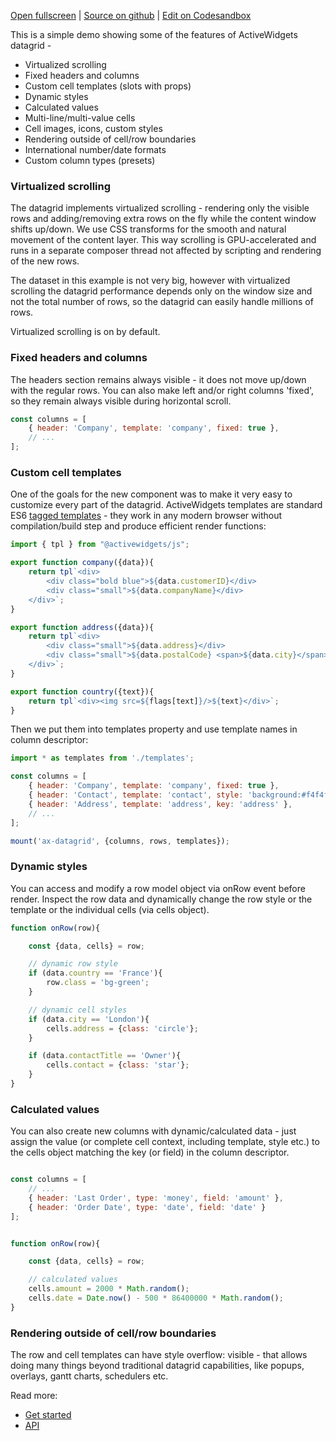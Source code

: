
[Open fullscreen](/demo/) | [Source on github](https://github.com/activewidgets/js/tree/master/examples/demo) | [Edit on Codesandbox](https://codesandbox.io/s/github/activewidgets/js/tree/master/examples/demo)

This is a simple demo showing some of the features of ActiveWidgets datagrid -

- Virtualized scrolling
- Fixed headers and columns
- Custom cell templates (slots with props)
- Dynamic styles
- Calculated values
- Multi-line/multi-value cells
- Cell images, icons, custom styles
- Rendering outside of cell/row boundaries
- International number/date formats
- Custom column types (presets)

### Virtualized scrolling

The datagrid implements virtualized scrolling - rendering only the visible rows and adding/removing extra rows on the fly 
while the content window shifts up/down. We use CSS transforms for the smooth and natural movement of the content layer. 
This way scrolling is GPU-accelerated and runs in a separate composer thread not affected by scripting
and rendering of the new rows.

The dataset in this example is not very big, however with virtualized scrolling the datagrid performance depends 
only on the window size and not the total number of rows, so the datagrid can easily handle millions of rows.

Virtualized scrolling is on by default.

### Fixed headers and columns

The headers section remains always visible - it does not move up/down with the regular rows. 
You can also make left and/or right columns 'fixed', so they remain always visible during horizontal scroll.

```js
const columns = [
    { header: 'Company', template: 'company', fixed: true },
    // ...
];
```

### Custom cell templates

One of the goals for the new component was to make it very easy to customize every part of the datagrid.
ActiveWidgets templates are standard ES6 [tagged templates](https://developer.mozilla.org/en-US/docs/Web/JavaScript/Reference/Template_literals#Tagged_templates) - 
they work in any modern browser without compilation/build step and produce efficient render functions:

```js
import { tpl } from "@activewidgets/js";

export function company({data}){
    return tpl`<div>
        <div class="bold blue">${data.customerID}</div>
        <div class="small">${data.companyName}</div>
    </div>`;
}

export function address({data}){
    return tpl`<div>
        <div class="small">${data.address}</div>
        <div class="small">${data.postalCode} <span>${data.city}</span></div>
    </div>`;
}

export function country({text}){
    return tpl`<div><img src=${flags[text]}/>${text}</div>`;
}
```

Then we put them into templates property and use template names in column descriptor:

```js
import * as templates from './templates';

const columns = [
    { header: 'Company', template: 'company', fixed: true },
    { header: 'Contact', template: 'contact', style: 'background:#f4f4f4', key: 'contact' },
    { header: 'Address', template: 'address', key: 'address' },
    // ...
];

mount('ax-datagrid', {columns, rows, templates});
```

### Dynamic styles

You can access and modify a row model object via onRow event before render. Inspect the row data
and dynamically change the row style or the template or the individual cells (via cells object).

```js
function onRow(row){

    const {data, cells} = row;

    // dynamic row style
    if (data.country == 'France'){
        row.class = 'bg-green';
    }

    // dynamic cell styles
    if (data.city == 'London'){
        cells.address = {class: 'circle'};
    }

    if (data.contactTitle == 'Owner'){
        cells.contact = {class: 'star'};
    }
}
```

### Calculated values

You can also create new columns with dynamic/calculated data - just assign the value 
(or complete cell context, including template, style etc.) to the cells object matching the key (or field) in the column descriptor.

```js

const columns = [
    // ...
    { header: 'Last Order', type: 'money', field: 'amount' },
    { header: 'Order Date', type: 'date', field: 'date' }
];


function onRow(row){

    const {data, cells} = row;

    // calculated values
    cells.amount = 2000 * Math.random();
    cells.date = Date.now() - 500 * 86400000 * Math.random();
}
```

### Rendering outside of cell/row boundaries

The row and cell templates can have style overflow: visible - that allows doing many things beyond traditional datagrid capabilities,
like popups, overlays, gantt charts, schedulers etc.


Read more:

- [Get started](https://docs.activewidgets.com/guide/starting/js/)
- [API](https://docs.activewidgets.com/api/)